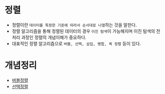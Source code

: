 # 정렬
- 정렬이란 `데이터를 특정한 기준에 따라서 순서대로 나열`하는 것을 말한다.
- 정렬 알고리즘을 통해 정렬된 데이터의 경우 `이진 탐색`이 가능해지며 이진 탐색의 전처리 과정인 정렬의 개념이해가 중요하다.
- 대표적인 정렬 알고리즘으로 `버블, 선택, 삽입, 병합, 퀵 정렬` 등이 있다.

# 개념정리
- [버블정렬](https://velog.io/@codenmh0822/%EC%A0%95%EB%A0%AC-%EC%95%8C%EA%B3%A0%EB%A6%AC%EC%A6%98-%EB%B2%84%EB%B8%94-%EC%A0%95%EB%A0%AC)
- [선택정렬](https://velog.io/@codenmh0822/%EC%A0%95%EB%A0%AC-%EC%95%8C%EA%B3%A0%EB%A6%AC%EC%A6%98-%EC%84%A0%ED%83%9D-%EC%A0%95%EB%A0%AC)